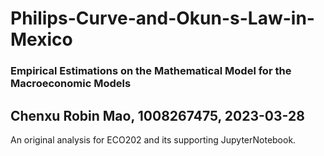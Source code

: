 # Philips-Curve-and-Okun-s-Law-in-Mexico
### Empirical Estimations on the Mathematical Model for the Macroeconomic Models
Chenxu Robin Mao, 1008267475, 2023-03-28
--------
An original analysis for ECO202 and its supporting JupyterNotebook.
